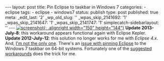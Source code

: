 --- layout: post title: Pin Eclipse to taskbar in Windows 7 categories: - eclipse tags: - eclipse - windows7 status: publish type: post published: true meta: \_edit\_last: \'2\' \_wp\_old\_slug: \'\' \_wpas\_skip\_2141692: \'1\' \_wpas\_skip\_2141647: \'1\' \_wpas\_skip\_2141747: \'1\' simplecatch-sidebarlayout: \'\' --- [![](http://www.smugmug.com/photos/958450986_d3i5D-Th.png "screenshot"){: .alignright width="150" height="144"}][1] **Update 2013-July-8**\: this workaround appears functional again with Eclipse Kepler. **Update 2012-July-12**\: this solution no longer works for me with *Eclipse 4.x*. And, [I\'m not th][2][e only one][2]. There\'s an [issue with pinning Eclipse][3] to the Windows 7 taskbar on 64-bit systems. Fortunately one of the [suggested workarounds][4] does the trick for me. 

[1]: http://www.smugmug.com/photos/958450986_d3i5D-L.png
[2]: http://stackoverflow.com/questions/11341713/having-problems-pinning-eclipse-juno-shortcut-to-windows-7-taskbar
[3]: https://bugs.eclipse.org/bugs/show_bug.cgi?id=314805
[4]: https://bugs.eclipse.org/bugs/show_bug.cgi?id=314805#c21
